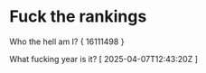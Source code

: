 # Fuck the rankings

Who the hell am I?
{ 16111498 }

What fucking year is it?
[ 2025-04-07T12:43:20Z ]

